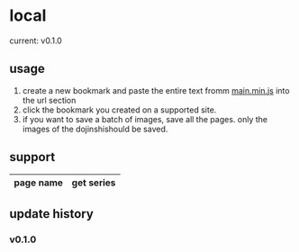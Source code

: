 # local

current: v0.1.0

## usage
1. create a new bookmark and paste the entire text fromm [main.min.js](./main.min.js) into the url section
1. click the bookmark you created on a supported site.
1. if you want to save a batch of images, save all the pages. only the images of the dojinshishould be saved.

## support
| page name | get series |
|:--|:--|

## update history

### v0.1.0
